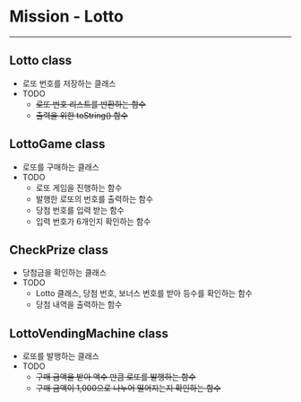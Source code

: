 # Mission - Lotto

***

## Lotto class

- 로또 번호를 저장하는 클래스
- TODO
    - ~~로또 번호 리스트를 반환하는 함수~~
    - ~~출력을 위한 toString() 함수~~

## LottoGame class

- 로또를 구매하는 클래스
- TODO
    - 로또 게임을 진행하는 함수
    - 발행한 로또의 번호를 출력하는 함수
    - 당첨 번호를 입력 받는 함수
    - 입력 번호가 6개인지 확인하는 함수

## CheckPrize class

- 당첨금을 확인하는 클래스
- TODO
    - Lotto 클래스, 당첨 번호, 보너스 번호를 받아 등수를 확인하는 함수
    - 당첨 내역을 출력하는 함수

## LottoVendingMachine class

- 로또를 발행하는 클래스
- TODO
    - ~~구매 금액을 받아 액수 만큼 로또를 발행하는 함수~~
    - ~~구매 금액이 1,000으로 나누어 떨어지는지 확인하는 함수~~
